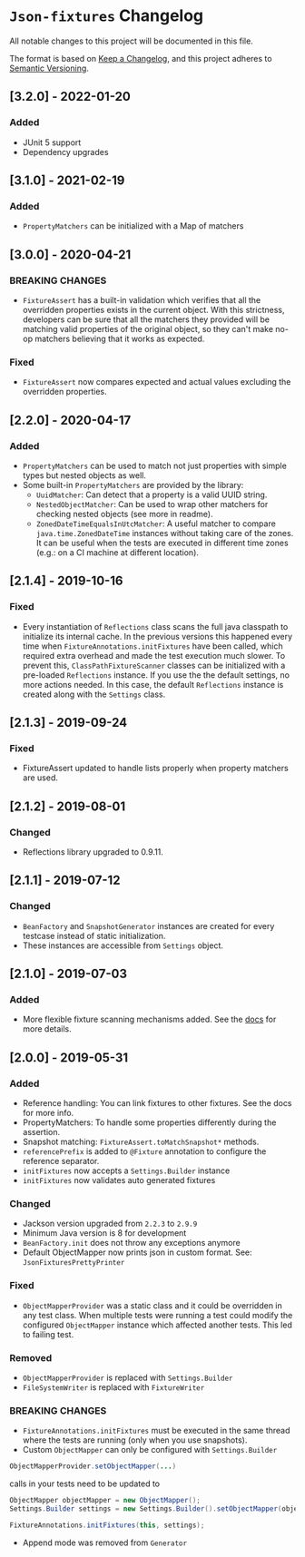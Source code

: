 # `Json-fixtures` Changelog
All notable changes to this project will be documented in this file.

The format is based on [Keep a Changelog](https://keepachangelog.com/en/1.0.0/),
and this project adheres to [Semantic Versioning](https://semver.org/spec/v2.0.0.html).

## [3.2.0] - 2022-01-20
### Added
- JUnit 5 support
- Dependency upgrades

## [3.1.0] - 2021-02-19
### Added
- `PropertyMatchers` can be initialized with a Map of matchers

## [3.0.0] - 2020-04-21
### BREAKING CHANGES
- `FixtureAssert` has a built-in validation which verifies that all the overridden properties exists in the current object. 
With this strictness, developers can be sure that all the matchers they provided will be matching valid properties of the original object, 
so they can't make no-op matchers believing that it works as expected.
### Fixed
- `FixtureAssert` now compares expected and actual values excluding the overridden properties.

## [2.2.0] - 2020-04-17
### Added
- `PropertyMatchers` can be used to match not just properties with simple types but nested objects as well.
- Some built-in `PropertyMatchers` are provided by the library:
    - `UuidMatcher`: Can detect that a property is a valid UUID string.
    - `NestedObjectMatcher`: Can be used to wrap other matchers for checking nested objects (see more in readme).
    - `ZonedDateTimeEqualsInUtcMatcher`: A useful matcher to compare `java.time.ZonedDateTime` instances without taking care of the zones. It can be useful when the tests are executed in different time zones (e.g.: on a CI machine at different location). 

## [2.1.4] - 2019-10-16
### Fixed
- Every instantiation of `Reflections` class scans the full java classpath to initialize its internal cache. 
In the previous versions this happened every time when `FixtureAnnotations.initFixtures` have been called, 
which required extra overhead and made the test execution much slower.
To prevent this, `ClassPathFixtureScanner` classes can be initialized with a pre-loaded `Reflections` instance. 
If you use the the default settings, no more actions needed. 
In this case, the default `Reflections` instance is created along with the `Settings` class.

## [2.1.3] - 2019-09-24
### Fixed
- FixtureAssert updated to handle lists properly when property matchers are used.

## [2.1.2] - 2019-08-01
### Changed
- Reflections library upgraded to 0.9.11.

## [2.1.1] - 2019-07-12
### Changed
- `BeanFactory` and `SnapshotGenerator` instances are created for every testcase instead of static initialization.
- These instances are accessible from `Settings` object.

## [2.1.0] - 2019-07-03
### Added
- More flexible fixture scanning mechanisms added. See the [docs](https://github.com/corballis/json-fixtures#fixture-scanners) for more details.

## [2.0.0] - 2019-05-31
### Added
- Reference handling: You can link fixtures to other fixtures. See the docs for more info.
- PropertyMatchers: To handle some properties differently during the assertion.
- Snapshot matching: `FixtureAssert.toMatchSnapshot*` methods.
- `referencePrefix` is added to `@Fixture` annotation to configure the reference separator. 
- `initFixtures` now accepts a `Settings.Builder` instance 
- `initFixtures` now validates auto generated fixtures

### Changed
- Jackson version upgraded from `2.2.3` to `2.9.9`
- Minimum Java version is 8 for development
- `BeanFactory.init` does not throw any exceptions anymore
- Default ObjectMapper now prints json in custom format. See: `JsonFixturesPrettyPrinter`

### Fixed
- `ObjectMapperProvider` was a static class and it could be overridden in any test class. When multiple tests were running a test could modify the configured `ObjectMapper` instance which affected another tests. This led to failing test.

### Removed
- `ObjectMapperProvider` is replaced with `Settings.Builder`
- `FileSystemWriter` is replaced with `FixtureWriter`

### BREAKING CHANGES
- `FixtureAnnotations.initFixtures` must be executed in the same thread where the tests are running (only when you use snapshots).
- Custom `ObjectMapper` can only be configured with `Settings.Builder`
```Java
ObjectMapperProvider.setObjectMapper(...)
```
calls in your tests need to be updated to
```Java
ObjectMapper objectMapper = new ObjectMapper();
Settings.Builder settings = new Settings.Builder().setObjectMapper(objectMapper);

FixtureAnnotations.initFixtures(this, settings);
```
- Append mode was removed from `Generator`
